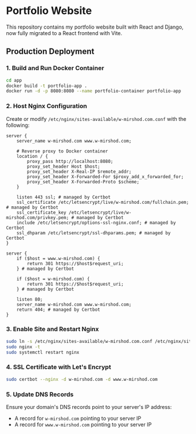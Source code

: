 # Portfolio Website

This repository contains my portfolio website built with React and Django, now fully migrated to a React frontend with Vite.

## Production Deployment

### 1. Build and Run Docker Container

```bash
cd app
docker build -t portfolio-app .
docker run -d -p 8080:8080 --name portfolio-container portfolio-app
```

### 2. Host Nginx Configuration

Create or modify `/etc/nginx/sites-available/w-mirshod.com.conf` with the following:

```nginx
server {
    server_name w-mirshod.com www.w-mirshod.com;

    # Reverse proxy to Docker container
    location / {
        proxy_pass http://localhost:8080;
        proxy_set_header Host $host;
        proxy_set_header X-Real-IP $remote_addr;
        proxy_set_header X-Forwarded-For $proxy_add_x_forwarded_for;
        proxy_set_header X-Forwarded-Proto $scheme;
    }

    listen 443 ssl; # managed by Certbot
    ssl_certificate /etc/letsencrypt/live/w-mirshod.com/fullchain.pem; # managed by Certbot
    ssl_certificate_key /etc/letsencrypt/live/w-mirshod.com/privkey.pem; # managed by Certbot
    include /etc/letsencrypt/options-ssl-nginx.conf; # managed by Certbot
    ssl_dhparam /etc/letsencrypt/ssl-dhparams.pem; # managed by Certbot
}

server {
    if ($host = www.w-mirshod.com) {
        return 301 https://$host$request_uri;
    } # managed by Certbot

    if ($host = w-mirshod.com) {
        return 301 https://$host$request_uri;
    } # managed by Certbot

    listen 80;
    server_name w-mirshod.com www.w-mirshod.com;
    return 404; # managed by Certbot
}
```

### 3. Enable Site and Restart Nginx

```bash
sudo ln -s /etc/nginx/sites-available/w-mirshod.com.conf /etc/nginx/sites-enabled/
sudo nginx -t
sudo systemctl restart nginx
```

### 4. SSL Certificate with Let's Encrypt

```bash
sudo certbot --nginx -d w-mirshod.com -d www.w-mirshod.com
```

### 5. Update DNS Records

Ensure your domain's DNS records point to your server's IP address:

- A record for `w-mirshod.com` pointing to your server IP
- A record for `www.w-mirshod.com` pointing to your server IP